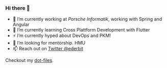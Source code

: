 ### Hi there 👋

- 🔭 I’m currently working at *Porsche Informatik*, working with Spring and Angular
- 🌱 I’m currently learning Cross Plattform Development with Flutter
- ⚡ I’m currently hyped about DevOps and PKM!
- 👯 I’m looking for mentorship. HMU
- 📫 Reach out on [Twitter @ederbit](https://twitter.com/ederbit)

Checkout my [dot-files](https://gitlab.com/FabianUntermoser/dot-files).
